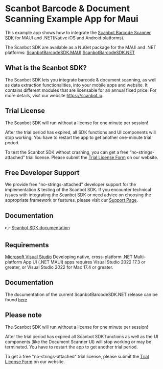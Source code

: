 # Scanbot Barcode & Document Scanning Example App for Maui

This example app shows how to integrate the [Scanbot Barcode Scanner SDK](https://scanbot.io/products/barcode-software/barcode-sdk/) for MAUI and .NET(Native iOS and Android platforms).

The Scanbot SDK are available as a NuGet package for the MAUI and .NET platforms:
[ScanbotBarcodeSDK.MAUI](https://www.nuget.org/packages/ScanbotBarcodeSDK.MAUI)
[ScanbotBarcodeSDK.NET](https://www.nuget.org/packages/ScanbotBarcodeSDK.NET)

## What is the Scanbot SDK?

The Scanbot SDK lets you integrate barcode & document scanning, as well as data extraction functionalities, into your mobile apps and website. It contains different modules that are licensable for an annual fixed price. For more details, visit our website https://scanbot.io.


## Trial License

The Scanbot SDK will run without a license for one minute per session!

After the trial period has expired, all SDK functions and UI components will stop working. You have to restart the app to get another one-minute trial period.

To test the Scanbot SDK without crashing, you can get a free “no-strings-attached” trial license. Please submit the [Trial License Form](https://scanbot.io/trial/) on our website.

## Free Developer Support

We provide free "no-strings-attached" developer support for the implementation & testing of the Scanbot SDK.
If you encounter technical issues with integrating the Scanbot SDK or need advice on choosing the appropriate
framework or features, please visit our [Support Page](https://docs.scanbot.io/support/).

## Documentation
👉 [Scanbot SDK documentation](https://docs.scanbot.io/barcode-scanner-sdk/maui/introduction/)

## Requirements
[Microsoft Visual Studio](https://www.visualstudio.com)
Developing native, cross-platform .NET Multi-platform App UI (.NET MAUI) apps requires Visual Studio 2022 17.3 or greater, or Visual Studio 2022 for Mac 17.4 or greater.


## Documentation
The documentation of the current ScanbotBarcodeSDK.NET release can be found [here](https://docs.scanbot.io/barcode-scanner-sdk/maui/introduction/)


## Please note

The Scanbot SDK will run without a license for one minute per session!

After the trial period has expired all Scanbot SDK functions as well as the UI components (like the Document Scanner UI) will stop working or may be terminated.
You have to restart the app to get another trial period.

To get a free "no-strings-attached" trial license, please submit the [Trial License Form](https://scanbot.io/trial/) on our website.
